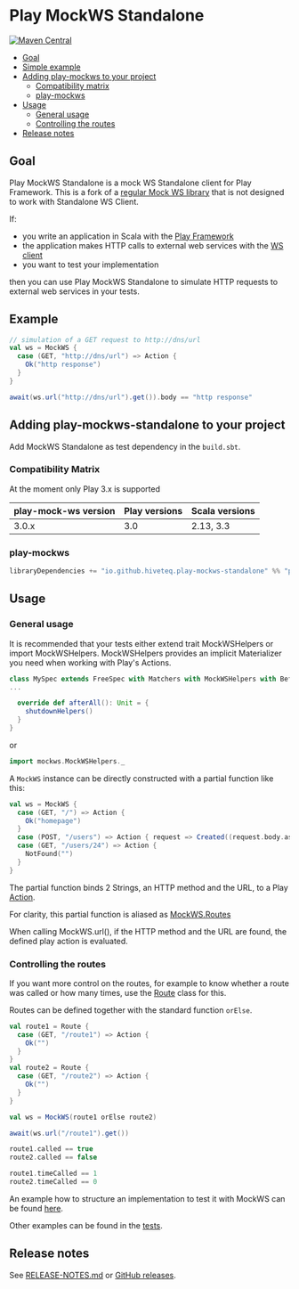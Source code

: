 Play MockWS Standalone
=================

[![Maven Central](https://maven-badges.herokuapp.com/maven-central/io.github.sdudzin.play-mockws-standalone/play-mockws-3-0_2/badge.svg)](https://maven-badges.herokuapp.com/maven-central/io.github.sdudzin.play-mockws-standalone/play-mockws-3-0_2)

* [Goal](#goal)
* [Simple example](#example)
* [Adding play-mockws to your project](#adding-play-mockws-to-your-project)
  * [Compatibility matrix](#compatibility-matrix)
  * [play-mockws](#play-mockws)
* [Usage](#usage)
  * [General usage](#general-usage) 
  * [Controlling the routes](#controlling-the-routes) 
* [Release notes](#release-notes)

## Goal

Play MockWS Standalone is a mock WS Standalone client for Play Framework.
This is a fork of a [regular Mock WS library](https://github.com/leanovate/play-mockws) that is not designed to work with Standalone WS Client.

If:

- you write an application in Scala with the [Play Framework](https://playframework.com/)
- the application makes HTTP calls to external web services with
  the [WS client](https://www.playframework.com/documentation/latest/ScalaWS)
- you want to test your implementation

then you can use Play MockWS Standalone to simulate HTTP requests to external web services in your tests.

## Example

```scala
// simulation of a GET request to http://dns/url
val ws = MockWS {
  case (GET, "http://dns/url") => Action {
    Ok("http response")
  }
}

await(ws.url("http://dns/url").get()).body == "http response"
```

## Adding play-mockws-standalone to your project

Add MockWS Standalone as test dependency in the `build.sbt`.

### Compatibility Matrix

At the moment only Play 3.x is supported

| play-mock-ws version | Play versions | Scala versions |
|----------------------|---------------|----------------|
| 3.0.x                | 3.0           | 2.13, 3.3      |

### play-mockws

```scala
libraryDependencies += "io.github.hiveteq.play-mockws-standalone" %% "play-mockws-standalone" % "3.0.2" % Test
```

## Usage

### General usage

It is recommended that your tests either extend trait MockWSHelpers or import MockWSHelpers.
MockWSHelpers
provides an implicit Materializer you need when working with Play's Actions.

```scala
class MySpec extends FreeSpec with Matchers with MockWSHelpers with BeforeAndAfterAll {
...

  override def afterAll(): Unit = {
    shutdownHelpers()
  }
}
```

or

```scala
import mockws.MockWSHelpers._
```

A `MockWS` instance can be directly constructed with a partial function like this:

```scala
val ws = MockWS {
  case (GET, "/") => Action {
    Ok("homepage")
  }
  case (POST, "/users") => Action { request => Created((request.body.asJson.get \ "id").as[String]) }
  case (GET, "/users/24") => Action {
    NotFound("")
  }
}
```

The partial function binds 2 Strings, an HTTP method and the URL, to a
Play [Action](https://www.playframework.com/documentation/latest/ScalaActions).

For clarity, this partial function is aliased as [MockWS.Routes](src/main/scala/mockws/MockWS.scala)

When calling MockWS.url(), if the HTTP method and the URL are found, the defined play action is evaluated.

### Controlling the routes

If you want more control on the routes, for example to know whether a route was called or how many times, use
the [Route](src/main/scala/mockws/Route.scala) class for this.

Routes can be defined together with the standard function `orElse`.

```scala
val route1 = Route {
  case (GET, "/route1") => Action {
    Ok("")
  }
}
val route2 = Route {
  case (GET, "/route2") => Action {
    Ok("")
  }
}

val ws = MockWS(route1 orElse route2)

await(ws.url("/route1").get())

route1.called == true
route2.called == false

route1.timeCalled == 1
route2.timeCalled == 0
```

An example how to structure an implementation to test it with MockWS can be
found [here](src/test/scala/mockws/Example.scala).

Other examples can be found in the [tests](src/test/scala/mockws/).

## Release notes

See [RELEASE-NOTES.md](RELEASE-NOTES.md) or [GitHub releases](https://github.com/hiveteq/play-mockws-standalone/releases).
